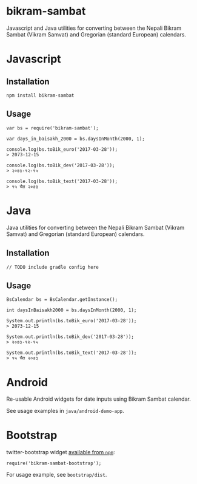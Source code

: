 bikram-sambat
=============

Javascript and Java utilities for converting between the Nepali Bikram Sambat (Vikram Samvat) and Gregorian (standard European) calendars.

# Javascript

## Installation

	npm install bikram-sambat

## Usage

	var bs = require('bikram-sambat');

	var days_in_baisakh_2000 = bs.daysInMonth(2000, 1);

	console.log(bs.toBik_euro('2017-03-28'));
	> 2073-12-15

	console.log(bs.toBik_dev('2017-03-28'));
	> २०७३-१२-१५

	console.log(bs.toBik_text('2017-03-28'));
	> १५ चैत २०७३


# Java

Java utilities for converting between the Nepali Bikram Sambat (Vikram Samvat) and Gregorian (standard European) calendars.

## Installation

	// TODO include gradle config here

## Usage

	BsCalendar bs = BsCalendar.getInstance();

	int daysInBaisakh2000 = bs.daysInMonth(2000, 1);

	System.out.println(bs.toBik_euro('2017-03-28'));
	> 2073-12-15

	System.out.println(bs.toBik_dev('2017-03-28'));
	> २०७३-१२-१५

	System.out.println(bs.toBik_text('2017-03-28'));
	> १५ चैत २०७३


# Android

Re-usable Android widgets for date inputs using Bikram Sambat calendar.

See usage examples in `java/android-demo-app`.


# Bootstrap

twitter-bootstrap widget [available from `npm`](https://www.npmjs.com/package/bikram-sambat-bootstrap):

	require('bikram-sambat-bootstrap');

For usage example, see `bootstrap/dist`.
